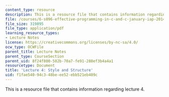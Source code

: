 ```yaml
---
content_type: resource
description: This is a resource file that contains information regarding lecture 4.
file: /courses/6-s096-effective-programming-in-c-and-c-january-iap-2014/f1fae54094c348beee52ebb521eb409c_MIT6_S096IAP14_Lecture4.pdf
file_size: 319895
file_type: application/pdf
learning_resource_types:
- Lecture Notes
license: https://creativecommons.org/licenses/by-nc-sa/4.0/
ocw_type: OCWFile
parent_title: Lecture Notes
parent_type: CourseSection
parent_uid: 8f24f800-582b-70a7-fe91-288ef3b4a4a1
resourcetype: Document
title: 'Lecture 4: Style and Structure'
uid: f1fae540-94c3-48be-ee52-ebb521eb409c
---
```

This is a resource file that contains information regarding lecture 4.